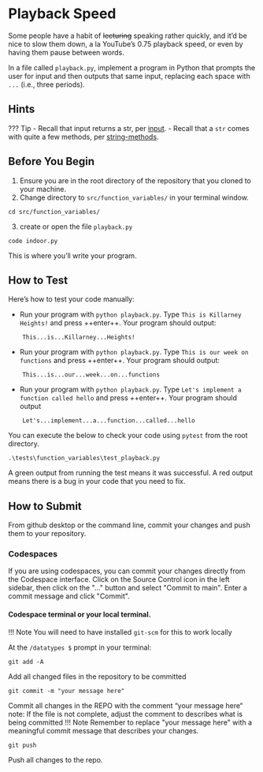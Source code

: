 # Playback Speed

Some people have a habit of ~~lecturing~~ speaking rather quickly, and it’d be nice to slow them down, a la YouTube’s 0.75 playback speed, or even by having them pause between words.

In a file called `playback.py`, implement a program in Python that prompts the user for input and then outputs that same input, replacing each space with `...` (i.e., three periods).

## Hints
??? Tip
    - Recall that input returns a str, per [input](http://docs.python.org/3/library/functions.html#input).
    - Recall that a `str` comes with quite a few methods, per [string-methods](http://docs.python.org/3/library/stdtypes.html#string-methods).

## Before You Begin

1. Ensure you are in the root directory of the repository that you cloned to your machine.
2. Change directory to `src/function_variables/` in your terminal window.
```
cd src/function_variables/
```
3. create or open the file `playback.py`
```
code indoor.py
```
This is where you’ll write your program.

## How to Test

Here’s how to test your code manually:

- Run your program with `python playback.py`. Type `This is Killarney Heights!` and press ++enter++. Your program should output:
```
    This...is...Killarney...Heights! 
```

- Run your program with `python playback.py`. Type `This is our week on functions` and press ++enter++. Your program should output:
```
    This...is...our...week...on...functions
```
- Run your program with `python playback.py`. Type `Let's implement a function called hello` and press ++enter++. Your program should output
```
    Let's...implement...a...function...called...hello
```

You can execute the below to check your code using `pytest` from the root directory.

```
.\tests\function_variables\test_playback.py
```

A green output from running the test means it was successful. A red output means there is a bug in your code that you need to fix.

## How to Submit

From github desktop or the command line, commit your changes and push them to your repository.

### Codespaces
If you are using codespaces, you can commit your changes directly from the Codespace interface. Click on the Source Control icon in the left sidebar, then click on the "..." button and select "Commit to main". Enter a commit message and click "Commit".

#### Codespace terminal or your local terminal. 

!!! Note
    You will need to have installed `git-scm` for this to work locally

At the `/datatypes $` prompt in your terminal:
```
git add -A 
```
Add all changed files in the repository to be committed
```
git commit -m "your message here"
```
Commit all changes in the REPO with the comment “your message here“ note: If the file is not complete, adjust the comment to describes what is being committed
!!! Note
    Remember to replace "your message here" with a meaningful commit message that describes your changes.

```
git push 
```
Push all changes to the repo.